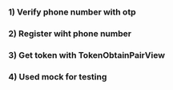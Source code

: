 ### 1) Verify phone number with otp 
### 2) Register wiht phone number
### 3) Get token with TokenObtainPairView
### 4) Used mock for testing
